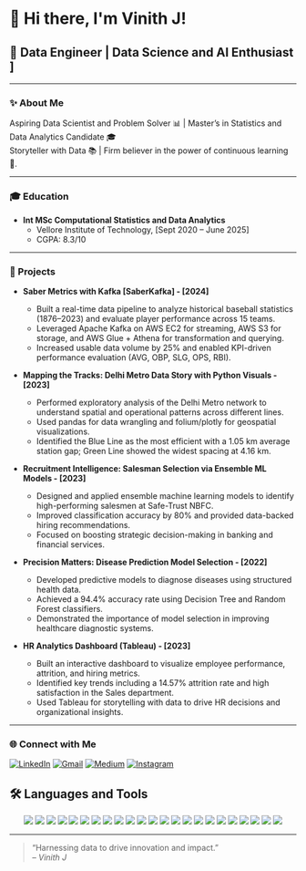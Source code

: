 # 👋 Hi there, I'm Vinith J!

## 🚀 Data Engineer | Data Science and AI Enthusiast ]

---

### ✨ About Me

Aspiring Data Scientist and Problem Solver 📊 | Master’s in Statistics and Data Analytics Candidate 🎓  
Storyteller with Data 📚 | Firm believer in the power of continuous learning 🔁.

---

### 🎓 Education

- **Int MSc Computational Statistics and Data Analytics**
  - Vellore Institute of Technology, [Sept 2020 – June 2025]
  - CGPA: 8.3/10
---

### 💼 Projects

- **Saber Metrics with Kafka [SaberKafka] - [2024]**  
  - Built a real-time data pipeline to analyze historical baseball statistics (1876–2023) and evaluate player performance across 15 teams.  
  - Leveraged Apache Kafka on AWS EC2 for streaming, AWS S3 for storage, and AWS Glue + Athena for transformation and querying.  
  - Increased usable data volume by 25% and enabled KPI-driven performance evaluation (AVG, OBP, SLG, OPS, RBI).

- **Mapping the Tracks: Delhi Metro Data Story with Python Visuals - [2023]**  
  - Performed exploratory analysis of the Delhi Metro network to understand spatial and operational patterns across different lines.  
  - Used pandas for data wrangling and folium/plotly for geospatial visualizations.  
  - Identified the Blue Line as the most efficient with a 1.05 km average station gap; Green Line showed the widest spacing at 4.16 km.

- **Recruitment Intelligence: Salesman Selection via Ensemble ML Models - [2023]**  
  - Designed and applied ensemble machine learning models to identify high-performing salesmen at Safe-Trust NBFC.  
  - Improved classification accuracy by 80% and provided data-backed hiring recommendations.  
  - Focused on boosting strategic decision-making in banking and financial services.

- **Precision Matters: Disease Prediction Model Selection - [2022]**  
  - Developed predictive models to diagnose diseases using structured health data.  
  - Achieved a 94.4% accuracy rate using Decision Tree and Random Forest classifiers.  
  - Demonstrated the importance of model selection in improving healthcare diagnostic systems.

- **HR Analytics Dashboard (Tableau) - [2023]**  
  - Built an interactive dashboard to visualize employee performance, attrition, and hiring metrics.  
  - Identified key trends including a 14.57% attrition rate and high satisfaction in the Sales department.  
  - Used Tableau for storytelling with data to drive HR decisions and organizational insights.


---

### 🌐 Connect with Me

[![LinkedIn](https://img.shields.io/badge/LinkedIn-blue?logo=linkedin&style=for-the-badge)](https://www.linkedin.com/in/vinith-j/)
[![Gmail](https://img.shields.io/badge/Gmail-D14836?logo=gmail&logoColor=white&style=for-the-badge)](mailto:vinith.jb318@gmail.com)
[![Medium](https://img.shields.io/badge/Medium-black?logo=medium&logoColor=white&style=for-the-badge)](https://medium.com/@vinith.jb318)
[![Instagram](https://img.shields.io/badge/Instagram-E4405F?logo=instagram&logoColor=white&style=for-the-badge)](https://www.instagram.com/_vinith_31_/)
<!-- [![YouTube](https://img.shields.io/badge/YouTube-FF0000?logo=youtube&logoColor=white&style=for-the-badge)](https://www.youtube.com/channel/your-channel-id) -->




## 🛠️ Languages and Tools

<p align="center">
  <!-- Programming Languages -->
  <img src="https://img.shields.io/badge/Python-3776AB?style=flat&logo=python&logoColor=white" />
  <img src="https://img.shields.io/badge/R-276DC3?style=flat&logo=r&logoColor=white" />
  <img src="https://img.shields.io/badge/Java-007396?style=flat&logo=java&logoColor=white" />
  <img src="https://img.shields.io/badge/SQL-4479A1?style=flat&logo=postgresql&logoColor=white" />

  <!-- Data Science & ML -->
  <img src="https://img.shields.io/badge/Numpy-013243?style=flat&logo=numpy&logoColor=white" />
  <img src="https://img.shields.io/badge/Pandas-150458?style=flat&logo=pandas&logoColor=white" />
  <img src="https://img.shields.io/badge/Scikit--Learn-F7931E?style=flat&logo=scikit-learn&logoColor=white" />
  <img src="https://img.shields.io/badge/Matplotlib-11557C?style=flat&logo=matplotlib&logoColor=white" />
  <img src="https://img.shields.io/badge/Seaborn-2D5D7B?style=flat" />
  <img src="https://img.shields.io/badge/Plotly-3F4F75?style=flat&logo=plotly&logoColor=white" />
  <img src="https://img.shields.io/badge/Machine%20Learning-000000?style=flat&logo=probot&logoColor=white" />
  <img src="https://img.shields.io/badge/Deep%20Learning-8A2BE2?style=flat&logo=tensorflow&logoColor=white" />
  <img src="https://img.shields.io/badge/EDA-00BFFF?style=flat" />
  <img src="https://img.shields.io/badge/Time%20Series%20Analysis-FF8C00?style=flat" />

  <!-- Data Visualization Tools -->
  <img src="https://img.shields.io/badge/Tableau-E97627?style=flat&logo=tableau&logoColor=white" />
  <img src="https://img.shields.io/badge/Power%20BI-F2C811?style=flat&logo=powerbi&logoColor=black" />
  <img src="https://img.shields.io/badge/Excel-217346?style=flat&logo=microsoft-excel&logoColor=white" />

  <!-- Big Data & Cloud -->
  <img src="https://img.shields.io/badge/Apache%20Spark-E25A1C?style=flat&logo=apachespark&logoColor=white" />
  <img src="https://img.shields.io/badge/Snowflake-29B5E8?style=flat&logo=snowflake&logoColor=white" />
  <img src="https://img.shields.io/badge/AWS-232F3E?style=flat&logo=amazon-aws&logoColor=white" />
  <img src="https://img.shields.io/badge/DataBricks-FF3621?style=flat&logo=databricks&logoColor=white" />

  <!-- Tools -->
  <img src="https://img.shields.io/badge/DBeaver-372923?style=flat&logoColor=white" />
  <img src="https://img.shields.io/badge/MySQL-647236?style=flat&logoColor=ocean" />
</p>

---

> “Harnessing data to drive innovation and impact.”  
> *– Vinith J*



